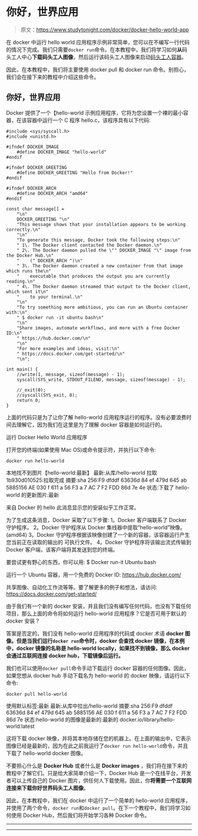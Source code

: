 # 你好，世界应用

> 原文：<https://www.studytonight.com/docker/docker-hello-world-app>

在 docker 中运行 hello world 应用程序示例非常简单，您可以在不编写一行代码的情况下完成。我们只需要`docker run`命令。在本教程中，我们将学习如何**从**码头工人中心**下载码头工人图像**，然后运行该码头工人图像来启动[码头工人容器](https://www.studytonight.com/docker/introduction-to-containers-and-docker)。

因此，在本教程中，我们将主要使用 docker pull 和 docker run 命令。别担心，我们会在接下来的教程中介绍这些命令。

## 你好，世界应用

Docker 提供了一个【hello-world 示例应用程序，它将为您设置一个裸的最小容器，在该容器中运行一个 C 程序 hello.c，该程序具有以下代码:

```
#include <sys/syscall.h>
#include <unistd.h>

#ifndef DOCKER_IMAGE
	#define DOCKER_IMAGE "hello-world"
#endif

#ifndef DOCKER_GREETING
	#define DOCKER_GREETING "Hello from Docker!"
#endif

#ifndef DOCKER_ARCH
	#define DOCKER_ARCH "amd64"
#endif

const char message[] =
	"\n"
	DOCKER_GREETING "\n"
	"This message shows that your installation appears to be working correctly.\n"
	"\n"
	"To generate this message, Docker took the following steps:\n"
	" 1\. The Docker client contacted the Docker daemon.\n"
	" 2\. The Docker daemon pulled the \"" DOCKER_IMAGE "\" image from the Docker Hub.\n"
	"    (" DOCKER_ARCH ")\n"
	" 3\. The Docker daemon created a new container from that image which runs the\n"
	"    executable that produces the output you are currently reading.\n"
	" 4\. The Docker daemon streamed that output to the Docker client, which sent it\n"
	"    to your terminal.\n"
	"\n"
	"To try something more ambitious, you can run an Ubuntu container with:\n"
	" $ docker run -it ubuntu bash\n"
	"\n"
	"Share images, automate workflows, and more with a free Docker ID:\n"
	" https://hub.docker.com/\n"
	"\n"
	"For more examples and ideas, visit:\n"
	" https://docs.docker.com/get-started/\n"
	"\n";

int main() {
	//write(1, message, sizeof(message) - 1);
	syscall(SYS_write, STDOUT_FILENO, message, sizeof(message) - 1);

	//_exit(0);
	//syscall(SYS_exit, 0);
	return 0;
}
```

上面的代码只是为了让你了解 hello-world 应用程序运行的程序。没有必要浪费时间去理解它，因为我们在这里是为了理解 docker 容器是如何运行的。

运行 Docker Hello World 应用程序

打开您的终端(如果使用 Mac OS)或命令提示符，并执行以下命令:

```
docker run hello-world
```

本地找不到图片【hello-world:最新】
最新:从库/hello-world
拉取 1b930d010525:拉取完成
摘要:sha 256:F9 dfddf 63636d 84 ef 479d 645 ab 5885156 AE 030 f 611 a 56 F3 a 7 AC 7 F2 FDD 86d 7e 4e
状态:下载了 hello-world 的更新图片:最新

来自 Docker 的 hello
此消息显示您的安装似乎工作正常。

为了生成这条消息，Docker 采取了以下步骤:
1。Docker 客户端联系了 Docker 守护程序。
2。Docker 守护程序从 Docker 集线器中提取“hello-world”映像。
(amd64)
3。Docker 守护程序根据该映像创建了一个新的容器，该容器运行产生您当前正在读取的输出的
可执行文件。
4。Docker 守护程序将该输出流式传输到 Docker 客户端，该客户端将其发送到您的终端。

要尝试更有野心的东西，你可以用:
$ Docker run-it Ubuntu bash

运行一个 Ubuntu 容器，用一个免费的 Docker ID:
https://hub.docker.com/

共享图像、自动化工作流等等。要了解更多的例子和想法，请访问:
https://docs.docker.com/get-started/

由于我们有一个新的 docker 安装，并且我们没有编写任何代码，也没有下载任何项目，那么上面的命令将如何运行 hello-world 应用程序？它是否可用于默认的 docker 安装？

答案是否定的，我们没有 hello-world 应用程序的代码或 docker 术语 **docker 图像。但是当我们运行`docker run`命令时，docker 会查找 docker 镜像，在本例中，docker 镜像的名称是 hello-world locally，如果找不到镜像，那么 docker 会通过互联网连接 docker hub，下载镜像后运行。**

我们也可以使用`docker pull`命令手动下载运行 docker 容器的任何图像。因此，如果您想从 docker hub 手动下载名为 hello-world 的 docker 映像，请运行以下命令:

```
docker pull hello-world
```

使用默认标签:最新
最新:从库中拉出/hello-world
摘要:sha 256:F9 dfddf 63636d 84 ef 479d 645 ab 5885156 AE 030 f 611 a 56 F3 a 7 AC 7 F2 FDD 86d 7e
状态:hello-world 的图像是最新的:最新的
docker.io/library/hello-world:latest

这将下载 docker 映像，并将其本地存储在您的机器上。在上面的输出中，它表示图像已经是最新的，因为在此之前我运行了`docker run hello-world`命令，并且下载了 hello-world docker 图像。

不要担心什么是 **Docker Hub** 或者什么是 **Docker images** ，我们将在接下来的教程中了解它们。只是给大家简单介绍一下，Docker Hub 是一个在线平台，开发者可以上传自己的 Docker 图片，供任何人下载使用。因此，你**将需要一个互联网连接来下载你好世界码头工人图像**。

因此，在本教程中，我们在 docker 中运行了一个简单的 hello-world 应用程序，并使用了两个命令，`docker run`和`docker pull`。在下一个教程中，我们将学习如何使用 Docker Hub，然后我们将开始学习各种 Docker 命令。

* * *

* * *